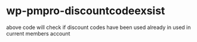 # wp-pmpro-discountcodeexsist
above code will check if discount codes have been used already in used in current members account
